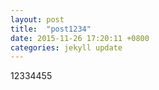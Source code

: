 ```yaml
---
layout: post
title:  "post1234" 
date: 2015-11-26 17:20:11 +0800
categories: jekyll update 
---
```

<!--
請依照以下格式填寫上面的發文標注
layout: post
title:  "你要的標題"
date:   20xx-xx-xx xx:xx:xx +0800
categories: jekyll update
-->
<!-- 內文  -->
12334455
								